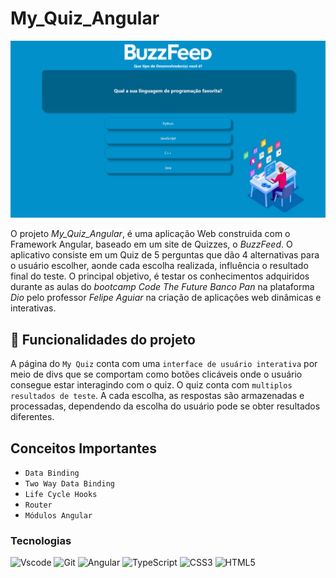 # My_Quiz_Angular

<img src="src/assets/img/screenshots/screenshot28082024.png" alt="Captura de tela da página inicial do My quiz angular" widhth="50%">

O projeto *_My_Quiz_Angular_*, é uma aplicação Web construida com o Framework Angular, baseado em um site de Quizzes, o *_BuzzFeed_*. O aplicativo consiste em um Quiz de 5 perguntas que dão 4 alternativas para o usuário escolher, aonde cada escolha realizada, influência o resultado final do teste. O principal objetivo, é testar os conhecimentos adquiridos durante as aulas do _bootcamp Code The Future Banco Pan_ na plataforma _Dio_ pelo professor _Felipe Aguiar_ na criação de aplicaçôes web dinâmicas e interativas.

## 🔨 Funcionalidades do projeto

A página do `My Quiz` conta com uma `interface de usuário interativa` por meio de divs que se comportam como botões clicáveis onde o usuário consegue estar interagindo com o quiz. O quiz conta com `multiplos resultados de teste`. A cada escolha, as respostas são armazenadas e processadas, dependendo da escolha do usuário pode se obter resultados diferentes.

## Conceitos Importantes

- `Data Binding`
- `Two Way Data Binding`
- `Life Cycle Hooks`
- `Router`
- `Módulos Angular`

### Tecnologias

![Vscode](https://img.shields.io/badge/Vscode-007ACC?style=for-the-badge&logo=visual-studio-code&logoColor=white)
![Git](https://img.shields.io/badge/GIT-E44C30?style=for-the-badge&logo=git&logoColor=white)
![Angular](https://img.shields.io/badge/Angular-DD0031?style=for-the-badge&logo=angular&logoColor=white)
![TypeScript](https://img.shields.io/badge/TypeScript-007ACC?style=for-the-badge&logo=typescript&logoColor=white)
![CSS3](https://img.shields.io/badge/CSS3-1572B6?style=for-the-badge&logo=css3&logoColor=white)
![HTML5](https://img.shields.io/badge/HTML5-E34F26?style=for-the-badge&logo=html5&logoColor=white)
